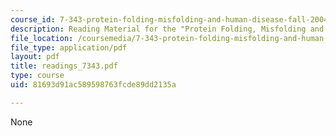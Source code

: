 ```yaml
---
course_id: 7-343-protein-folding-misfolding-and-human-disease-fall-2004
description: Reading Material for the "Protein Folding, Misfolding and Human Disease".
file_location: /coursemedia/7-343-protein-folding-misfolding-and-human-disease-fall-2004/81693d91ac589598763fcde89dd2135a_readings_7343.pdf
file_type: application/pdf
layout: pdf
title: readings_7343.pdf
type: course
uid: 81693d91ac589598763fcde89dd2135a

---
```

None